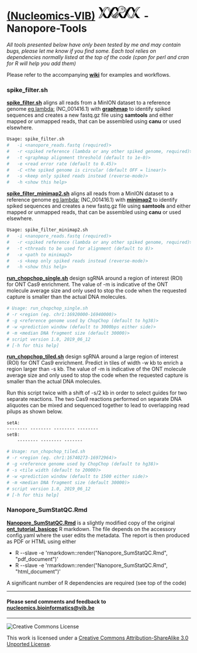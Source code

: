 [(Nucleomics-VIB)](https://github.com/Nucleomics-VIB)
![ngs-tools](ngstools.png) - Nanopore-Tools
==========

*All tools presented below have only been tested by me and may contain bugs, please let me know if you find some. Each tool relies on dependencies normally listed at the top of the code (cpan for perl and cran for R will help you add them)*

Please refer to the accompanying **[wiki](https://github.com/Nucleomics-VIB/nanopore-tools/wiki)** for examples and workflows.

### **spike_filter.sh**

**[spike_filter.sh](spike_filter.sh)** aligns all reads from a MinION dataset to a reference genome [eg lambda:](https://www.ncbi.nlm.nih.gov/nuccore/NC_001416.1?report=fasta) (NC_001416.1) with **[graphmap](https://github.com/isovic/graphmap)** to identify spiked sequences and creates a new fastq.gz file using **samtools** and either mapped or unmapped reads, that can be assembled using **canu** or used elsewhere.

```bash
Usage: spike_filter.sh 
#   -i <nanopore_reads.fastq (required)>
#   -r <spiked reference (lambda or any other spiked genome, required)>
#   -t <graphmap alignment threshold (default to 1e-0)>
#   -e <read error rate (default to 0.45)>
#   -C <the spiked genome is circular (default OFF = linear)>
#   -s <keep only spiked reads instead (reverse-mode)>
#   -h <show this help>
```
**[spike_filter_minimap2.sh](spike_filter_minimap2.sh)** aligns all reads from a MinION dataset to a reference genome [eg lambda:](https://www.ncbi.nlm.nih.gov/nuccore/NC_001416.1?report=fasta) (NC_001416.1) with **[minimap2](https://github.com/lh3/minimap2)** to identify spiked sequences and creates a new fastq.gz file using **samtools** and either mapped or unmapped reads, that can be assembled using **canu** or used elsewhere.

```bash
Usage: spike_filter_minimap2.sh
#   -i <nanopore_reads.fastq (required)>
#   -r <spiked reference (lambda or any other spiked genome, required)>
#   -t <threads to be used for alignment (default to 8)>
#   -x <path to minimap2>
#   -s <keep only spiked reads instead (reverse-mode)>
#   -h <show this help>
```

**[run_chopchop_single.sh](run_chopchop_single.sh)** design sgRNA around a region of interest (ROI) for ONT Cas9 enrichment. The value of -m is indicative of the ONT molecule average size and only used to stop the code when the requested capture is smaller than the actual DNA molecules.

```bash
# Usage: run_chopchop_single.sh
# -r <region (eg. chr1:16920000-16940000)>
# -g <reference genome used by ChopChop (default to hg38)>
# -w <prediction window (default to 3000bps either side)>
# -m <median DNA fragment size (default 30000)>
# script version 1.0, 2019_06_12
# [-h for this help]
```

**[run_chopchop_tiled.sh](run_chopchop_tiled.sh)** design sgRNA around a large region of interest (ROI) for ONT Cas9 enrichment. Predict in tiles of width -w kb to enrich a region larger than -s kb. The value of -m is indicative of the ONT molecule average size and only used to stop the code when the requested capture is smaller than the actual DNA molecules.

Run this script twice with a shift of -s/2 kb in order to select guides for two separate reactions. The two Cas9 reactions performed on separate DNA aliquotes can be mixed and sequenced together to lead to overlapping read pilups as shown below.

```
setA:
-------- -------- -------- --------
setB:
    -------- -------- -------
```

```bash
# Usage: run_chopchop_tiled.sh
# -r <region (eg. chr1:16740273-16972964)>
# -g <reference genome used by ChopChop (default to hg38)>
# -s <tile width (default to 20000)>
# -w <prediction window (default to 1500 either side)>
# -m <median DNA fragment size (default 30000)>
# script version 1.0, 2019_06_12
# [-h for this help]
```

### **Nanopore_SumStatQC.Rmd**

**[Nanopore_SumStatQC.Rmd](Nanopore_SumStatQC/Nanopore_SumStatQC.Rmd)** is a slightly modified copy of the original **[ont_tutorial_basicqc](https://github.com/nanoporetech/ont_tutorial_basicqc)** R markdown. The file depends on the accessory config.yaml where the user edits the metadata. The report is then produced as PDF or HTML using either

* R --slave -e 'rmarkdown::render("Nanopore_SumStatQC.Rmd", "pdf_document")'
* R --slave -e 'rmarkdown::render("Nanopore_SumStatQC.Rmd", "html_document")'

A significant number of R dependencies are required (see top of the code)

<hr>

<h4>Please send comments and feedback to <a href="mailto:nucleomics.bioinformatics@vib.be">nucleomics.bioinformatics@vib.be</a></h4>

<hr>

![Creative Commons License](http://i.creativecommons.org/l/by-sa/3.0/88x31.png?raw=true)

This work is licensed under a [Creative Commons Attribution-ShareAlike 3.0 Unported License](http://creativecommons.org/licenses/by-sa/3.0/).
